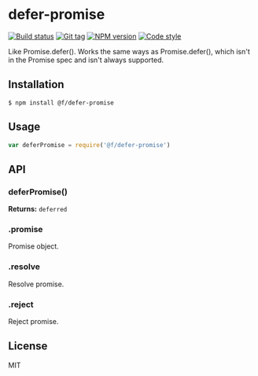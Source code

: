 
# defer-promise

[![Build status][travis-image]][travis-url]
[![Git tag][git-image]][git-url]
[![NPM version][npm-image]][npm-url]
[![Code style][standard-image]][standard-url]

Like Promise.defer(). Works the same ways as Promise.defer(), which isn't in the Promise spec and isn't always supported.

## Installation

    $ npm install @f/defer-promise

## Usage

```js
var deferPromise = require('@f/defer-promise')

```

## API

### deferPromise()

**Returns:** `deferred`

### .promise

Promise object.

### .resolve

Resolve promise.

### .reject

Reject promise.

## License

MIT

[travis-image]: https://img.shields.io/travis/micro-js/defer-promise.svg?style=flat-square
[travis-url]: https://travis-ci.org/micro-js/defer-promise
[git-image]: https://img.shields.io/github/tag/micro-js/defer-promise.svg?style=flat-square
[git-url]: https://github.com/micro-js/defer-promise
[standard-image]: https://img.shields.io/badge/code%20style-standard-brightgreen.svg?style=flat-square
[standard-url]: https://github.com/feross/standard
[npm-image]: https://img.shields.io/npm/v/@f/defer-promise.svg?style=flat-square
[npm-url]: https://npmjs.org/package/@f/defer-promise
